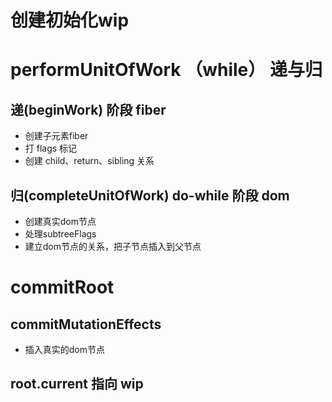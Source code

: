 # 创建初始化wip

# performUnitOfWork （while） 递与归
## 递(beginWork) 阶段 fiber
* 创建子元素fiber
* 打 flags 标记
* 创建 child、return、sibling 关系

## 归(completeUnitOfWork) do-while 阶段 dom
* 创建真实dom节点
* 处理subtreeFlags
* 建立dom节点的关系，把子节点插入到父节点

# commitRoot
## commitMutationEffects
* 插入真实的dom节点

## root.current 指向 wip